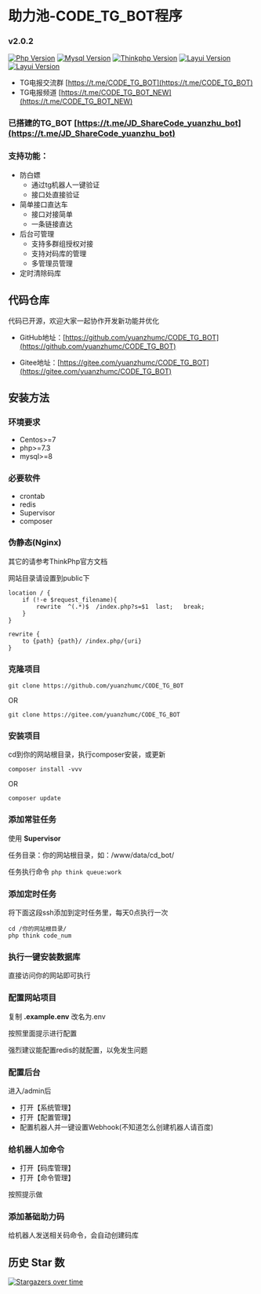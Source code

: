 # 助力池-CODE_TG_BOT程序
### v2.0.2
[![Php Version](https://img.shields.io/badge/php-%3E=7.3.0-brightgreen.svg?maxAge=2592000&color=yellow)](https://github.com/php/php-src)
[![Mysql Version](https://img.shields.io/badge/mysql-%3E=5.7-brightgreen.svg?maxAge=2592000&color=orange)](https://www.mysql.com/)
[![Thinkphp Version](https://img.shields.io/badge/thinkphp-%3E=6.0.2-brightgreen.svg?maxAge=2592000)](https://github.com/top-think/framework)
[![Layui Version](https://img.shields.io/badge/layui-=2.5.5-brightgreen.svg?maxAge=2592000&color=critical)](https://github.com/sentsin/layui)
[![Layui Version](https://img.shields.io/badge/easyadmin-=2.1.6-brightgreen.svg?maxAge=2592000&color=critical)](https://github.com/zhongshaofa/easyadmin)

* TG电报交流群 [https://t.me/CODE_TG_BOT](https://t.me/CODE_TG_BOT)
* TG电报频道 [https://t.me/CODE_TG_BOT_NEW](https://t.me/CODE_TG_BOT_NEW)


### 已搭建的TG_BOT [https://t.me/JD_ShareCode_yuanzhu_bot](https://t.me/JD_ShareCode_yuanzhu_bot)

### 支持功能：
* 防白嫖
    * 通过tg机器人一键验证
    * 接口处直接验证
* 简单接口直达车
    * 接口对接简单
    * 一条链接直达
* 后台可管理
    * 支持多群组授权对接
    * 支持对码库的管理
    * 多管理员管理
* 定时清除码库

## 代码仓库

代码已开源，欢迎大家一起协作开发新功能并优化

* GitHub地址：[https://github.com/yuanzhumc/CODE_TG_BOT](https://github.com/yuanzhumc/CODE_TG_BOT)

* Gitee地址：[https://gitee.com/yuanzhumc/CODE_TG_BOT](https://gitee.com/yuanzhumc/CODE_TG_BOT)

## 安装方法
### 环境要求
* Centos>=7
* php>=7.3
* mysql>=8
### 必要软件
* crontab
* redis
* Supervisor
* composer
### 伪静态(Nginx)
其它的请参考ThinkPhp官方文档

网站目录请设置到public下
```nginx
location / {
	if (!-e $request_filename){
		rewrite  ^(.*)$  /index.php?s=$1  last;   break;
	}
}
```
```caddy1
rewrite {
    to {path} {path}/ /index.php/{uri}
}
```
### 克隆项目
```gitexclude
git clone https://github.com/yuanzhumc/CODE_TG_BOT
```
OR
```gitexclude
git clone https://gitee.com/yuanzhumc/CODE_TG_BOT
```
### 安装项目
cd到你的网站根目录，执行composer安装，或更新
```composer log
composer install -vvv
```
OR
```composer log
composer update
```
### 添加常驻任务
使用 **Supervisor** 

任务目录：你的网站根目录，如：/www/data/cd_bot/

任务执行命令
`php think queue:work`
### 添加定时任务
将下面这段ssh添加到定时任务里，每天0点执行一次
```shell
cd /你的网站根目录/
php think code_num
```
### 执行一键安装数据库
直接访问你的网站即可执行
### 配置网站项目
复制 **.example.env** 改名为.env

按照里面提示进行配置

强烈建议能配置redis的就配置，以免发生问题
### 配置后台
进入/admin后

* 打开【系统管理】
* 打开【配置管理】
* 配置机器人并一键设置Webhook(不知道怎么创建机器人请百度)

### 给机器人加命令

* 打开【码库管理】
* 打开【命令管理】

按照提示做

### 添加基础助力码

给机器人发送相关码命令，会自动创建码库

## 历史 Star 数

[![Stargazers over time](https://starchart.cc/yuanzhumc/CODE_TG_BOT.svg)](https://starchart.cc/yuanzhumc/CODE_TG_BOT)